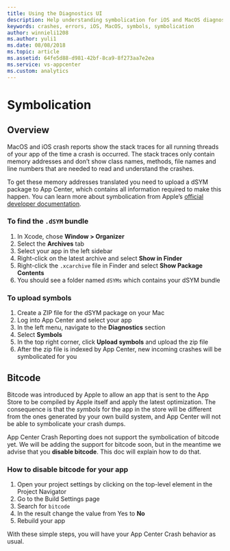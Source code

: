 ```yaml
---
title: Using the Diagnostics UI
description: Help understanding symbolication for iOS and MacOS diagnostics in App Center
keywords: crashes, errors, iOS, MacOS, symbols, symbolication
author: winnieli1208
ms.author: yuli1
ms.date: 08/08/2018
ms.topic: article
ms.assetid: 64fe5d88-d981-42bf-8ca9-8f273aa7e2ea
ms.service: vs-appcenter
ms.custom: analytics 
---
```


# Symbolication

## Overview

MacOS and iOS crash reports show the stack traces for all running threads of your app of the time a crash is occurred. The stack traces only contain memory addresses and don’t show class names, methods, file names and line numbers that are needed to read and understand the crashes.

To get these memory addresses translated you need to upload a dSYM package to App Center, which contains all information required to make this happen.  You can learn more about symbolication from Apple’s [official developer documentation](https://developer.apple.com/library/archive/technotes/tn2151/_index.html#//apple_ref/doc/uid/DTS40008184-CH1-SYMBOLICATION).

### To find the `.dSYM` bundle

1. In Xcode, chose **Window > Organizer**
2. Select the **Archives** tab
3. Select your app in the left sidebar
4. Right-click on the latest archive and select **Show in Finder**
5. Right-click the `.xcarchive` file in Finder and select **Show Package Contents**
6. You should see a folder named `dSYMs` which contains your dSYM bundle

### To upload symbols

1. Create a ZIP file for the dSYM package on your Mac
2. Log into App Center and select your app
3. In the left menu, navigate to the **Diagnostics** section
4. Select **Symbols**
5. In the top right corner, click **Upload symbols** and upload the zip file
6. After the zip file is indexed by App Center, new incoming crashes will be symbolicated for you

## Bitcode

Bitcode was introduced by Apple to allow an app that is sent to the App Store to be compiled by Apple itself and apply the latest optimization. The consequence is that the *symbols* for the app in the store will be different from the ones generated by your own build system, and App Center will not be able to symbolicate your crash dumps.

App Center Crash Reporting does not support the symbolication of bitcode yet. We will be adding the support for bitcode soon, but in the meantime we advise that you **disable bitcode**. This doc will explain how to do that.

### How to disable bitcode for your app

1. Open your project settings by clicking on the top-level element in the Project Navigator
2. Go to the Build Settings page
3. Search for `bitcode`
4. In the result change the value from Yes to **No**
5. Rebuild your app

With these simple steps, you will have your App Center Crash behavior as usual.
